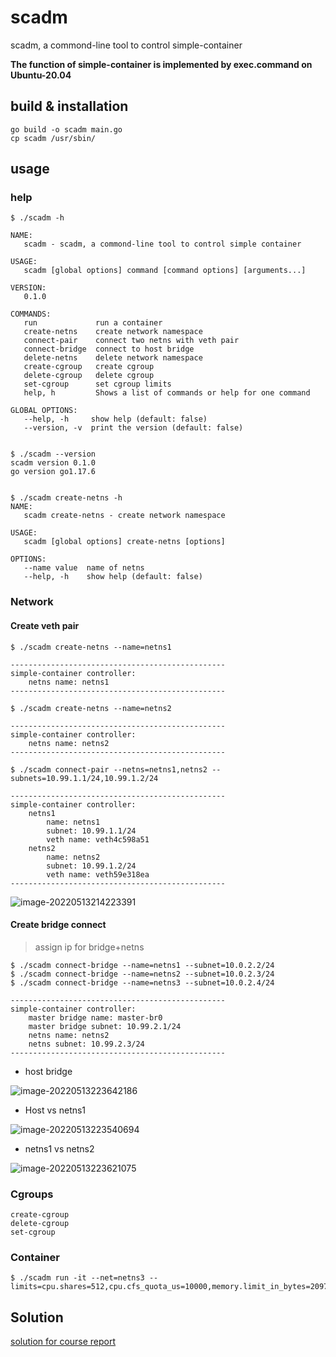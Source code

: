 # scadm

scadm, a commond-line tool to control simple-container

**The function of simple-container is implemented by exec.command on Ubuntu-20.04**

## build & installation

```shell
go build -o scadm main.go
cp scadm /usr/sbin/
```

## usage

### help

```shell
$ ./scadm -h

NAME:
   scadm - scadm, a commond-line tool to control simple container

USAGE:
   scadm [global options] command [command options] [arguments...]

VERSION:
   0.1.0

COMMANDS:
   run             run a container
   create-netns    create network namespace
   connect-pair    connect two netns with veth pair
   connect-bridge  connect to host bridge
   delete-netns    delete network namespace
   create-cgroup   create cgroup
   delete-cgroup   delete cgroup
   set-cgroup      set cgroup limits
   help, h         Shows a list of commands or help for one command

GLOBAL OPTIONS:
   --help, -h     show help (default: false)
   --version, -v  print the version (default: false)
  
  
$ ./scadm --version
scadm version 0.1.0
go version go1.17.6


$ ./scadm create-netns -h
NAME:
   scadm create-netns - create network namespace

USAGE:
   scadm [global options] create-netns [options]

OPTIONS:
   --name value  name of netns
   --help, -h    show help (default: false)
```

### Network

#### Create veth pair

```shell
$ ./scadm create-netns --name=netns1

------------------------------------------------
simple-container controller:
    netns name: netns1
------------------------------------------------

$ ./scadm create-netns --name=netns2

------------------------------------------------
simple-container controller:
    netns name: netns2
------------------------------------------------

$ ./scadm connect-pair --netns=netns1,netns2 --subnets=10.99.1.1/24,10.99.1.2/24

------------------------------------------------
simple-container controller:
    netns1
        name: netns1
        subnet: 10.99.1.1/24
        veth name: veth4c598a51
    netns2
        name: netns2
        subnet: 10.99.1.2/24
        veth name: veth59e318ea
------------------------------------------------
```

![image-20220513214223391](https://camo.githubusercontent.com/bb271f586d67726e6ef53322fb606206eadd3945d609b12f8e26a6ef862419c1/68747470733a2f2f747661312e73696e61696d672e636e2f6c617267652f65366339643234656c7931683238397862303839706a32313038306e366a76732e6a7067)

#### Create bridge connect

> assign ip for bridge+netns

```shell
$ ./scadm connect-bridge --name=netns1 --subnet=10.0.2.2/24
$ ./scadm connect-bridge --name=netns2 --subnet=10.0.2.3/24
$ ./scadm connect-bridge --name=netns3 --subnet=10.0.2.4/24

------------------------------------------------
simple-container controller:
    master bridge name: master-br0
    master bridge subnet: 10.99.2.1/24
    netns name: netns2
    netns subnet: 10.99.2.3/24
------------------------------------------------
```

- host bridge

![image-20220513223642186](https://camo.githubusercontent.com/a0d7da9d51c6bee92950bc34d5ad44ab9d11d2413247e14a2ff2d6c685df9fe7/68747470733a2f2f747661312e73696e61696d672e636e2f6c617267652f65366339643234656c7931683238397862666e6b356a32313363307371776b352e6a7067)

- Host vs netns1

![image-20220513223540694](https://camo.githubusercontent.com/e77660c30e2b65c707d4bb27b0dbb121b5c53ad6df929d16b8b53a6c0afd407a/68747470733a2f2f747661312e73696e61696d672e636e2f6c617267652f65366339643234656c7931683238397868327079686a32313330306b366164772e6a7067)

- netns1 vs netns2

![image-20220513223621075](https://camo.githubusercontent.com/5a56fe6dc6f44044e2886022b4101da0bac5220afbed8f5eaa9f2ba783c9f828/68747470733a2f2f747661312e73696e61696d672e636e2f6c617267652f65366339643234656c79316832383978646277766c6a32313371306c636a766f2e6a7067)

### Cgroups

```shell
create-cgroup
delete-cgroup
set-cgroup
```

### Container

```shell
$ ./scadm run -it --net=netns3 --limits=cpu.shares=512,cpu.cfs_quota_us=10000,memory.limit_in_bytes=2097152 
```

## Solution

[solution for course report](./solution.md)
